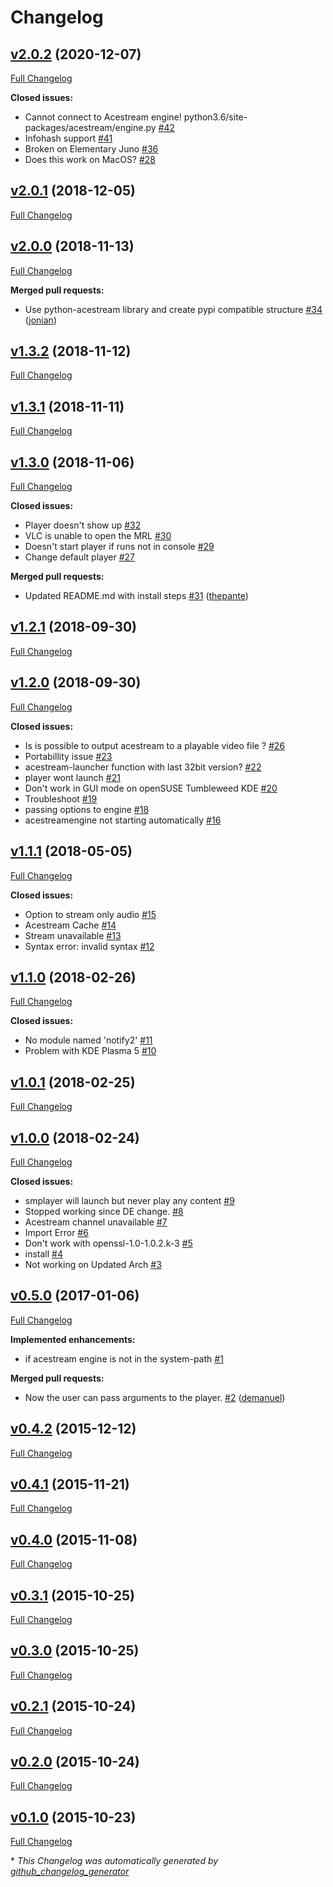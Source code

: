 # Changelog

## [v2.0.2](https://github.com/jonian/acestream-launcher/tree/v2.0.2) (2020-12-07)

[Full Changelog](https://github.com/jonian/acestream-launcher/compare/v2.0.1...v2.0.2)

**Closed issues:**

- Cannot connect to Acestream engine! python3.6/site-packages/acestream/engine.py [\#42](https://github.com/jonian/acestream-launcher/issues/42)
- Infohash support [\#41](https://github.com/jonian/acestream-launcher/issues/41)
- Broken on Elementary Juno [\#36](https://github.com/jonian/acestream-launcher/issues/36)
- Does this work on MacOS?  [\#28](https://github.com/jonian/acestream-launcher/issues/28)

## [v2.0.1](https://github.com/jonian/acestream-launcher/tree/v2.0.1) (2018-12-05)

[Full Changelog](https://github.com/jonian/acestream-launcher/compare/v2.0.0...v2.0.1)

## [v2.0.0](https://github.com/jonian/acestream-launcher/tree/v2.0.0) (2018-11-13)

[Full Changelog](https://github.com/jonian/acestream-launcher/compare/v1.3.2...v2.0.0)

**Merged pull requests:**

- Use python-acestream library and create pypi compatible structure [\#34](https://github.com/jonian/acestream-launcher/pull/34) ([jonian](https://github.com/jonian))

## [v1.3.2](https://github.com/jonian/acestream-launcher/tree/v1.3.2) (2018-11-12)

[Full Changelog](https://github.com/jonian/acestream-launcher/compare/v1.3.1...v1.3.2)

## [v1.3.1](https://github.com/jonian/acestream-launcher/tree/v1.3.1) (2018-11-11)

[Full Changelog](https://github.com/jonian/acestream-launcher/compare/v1.3.0...v1.3.1)

## [v1.3.0](https://github.com/jonian/acestream-launcher/tree/v1.3.0) (2018-11-06)

[Full Changelog](https://github.com/jonian/acestream-launcher/compare/v1.2.1...v1.3.0)

**Closed issues:**

- Player doesn't show up [\#32](https://github.com/jonian/acestream-launcher/issues/32)
- VLC is unable to open the MRL [\#30](https://github.com/jonian/acestream-launcher/issues/30)
- Doesn't start player if runs not in console  [\#29](https://github.com/jonian/acestream-launcher/issues/29)
- Change default player [\#27](https://github.com/jonian/acestream-launcher/issues/27)

**Merged pull requests:**

- Updated README.md with install steps [\#31](https://github.com/jonian/acestream-launcher/pull/31) ([thepante](https://github.com/thepante))

## [v1.2.1](https://github.com/jonian/acestream-launcher/tree/v1.2.1) (2018-09-30)

[Full Changelog](https://github.com/jonian/acestream-launcher/compare/v1.2.0...v1.2.1)

## [v1.2.0](https://github.com/jonian/acestream-launcher/tree/v1.2.0) (2018-09-30)

[Full Changelog](https://github.com/jonian/acestream-launcher/compare/v1.1.1...v1.2.0)

**Closed issues:**

- Is is possible to output acestream to a playable video file ? [\#26](https://github.com/jonian/acestream-launcher/issues/26)
- Portabillity issue [\#23](https://github.com/jonian/acestream-launcher/issues/23)
- acestream-launcher function with last 32bit version? [\#22](https://github.com/jonian/acestream-launcher/issues/22)
- player wont launch [\#21](https://github.com/jonian/acestream-launcher/issues/21)
- Don't work in GUI mode on openSUSE Tumbleweed KDE [\#20](https://github.com/jonian/acestream-launcher/issues/20)
- Troubleshoot [\#19](https://github.com/jonian/acestream-launcher/issues/19)
- passing options to engine [\#18](https://github.com/jonian/acestream-launcher/issues/18)
- acestreamengine not starting automatically [\#16](https://github.com/jonian/acestream-launcher/issues/16)

## [v1.1.1](https://github.com/jonian/acestream-launcher/tree/v1.1.1) (2018-05-05)

[Full Changelog](https://github.com/jonian/acestream-launcher/compare/v1.1.0...v1.1.1)

**Closed issues:**

- Option to stream only audio [\#15](https://github.com/jonian/acestream-launcher/issues/15)
- Acestream Cache [\#14](https://github.com/jonian/acestream-launcher/issues/14)
- Stream unavailable [\#13](https://github.com/jonian/acestream-launcher/issues/13)
- Syntax error: invalid syntax [\#12](https://github.com/jonian/acestream-launcher/issues/12)

## [v1.1.0](https://github.com/jonian/acestream-launcher/tree/v1.1.0) (2018-02-26)

[Full Changelog](https://github.com/jonian/acestream-launcher/compare/v1.0.1...v1.1.0)

**Closed issues:**

- No module named 'notify2' [\#11](https://github.com/jonian/acestream-launcher/issues/11)
- Problem with KDE Plasma 5 [\#10](https://github.com/jonian/acestream-launcher/issues/10)

## [v1.0.1](https://github.com/jonian/acestream-launcher/tree/v1.0.1) (2018-02-25)

[Full Changelog](https://github.com/jonian/acestream-launcher/compare/v1.0.0...v1.0.1)

## [v1.0.0](https://github.com/jonian/acestream-launcher/tree/v1.0.0) (2018-02-24)

[Full Changelog](https://github.com/jonian/acestream-launcher/compare/v0.5.0...v1.0.0)

**Closed issues:**

- smplayer will launch but never play any content [\#9](https://github.com/jonian/acestream-launcher/issues/9)
- Stopped working since DE change. [\#8](https://github.com/jonian/acestream-launcher/issues/8)
- Acestream channel unavailable [\#7](https://github.com/jonian/acestream-launcher/issues/7)
- Import Error [\#6](https://github.com/jonian/acestream-launcher/issues/6)
- Don't work with openssl-1.0-1.0.2.k-3 [\#5](https://github.com/jonian/acestream-launcher/issues/5)
- install [\#4](https://github.com/jonian/acestream-launcher/issues/4)
- Not working on Updated Arch [\#3](https://github.com/jonian/acestream-launcher/issues/3)

## [v0.5.0](https://github.com/jonian/acestream-launcher/tree/v0.5.0) (2017-01-06)

[Full Changelog](https://github.com/jonian/acestream-launcher/compare/v0.4.2...v0.5.0)

**Implemented enhancements:**

- if acestream engine is not in the system-path [\#1](https://github.com/jonian/acestream-launcher/issues/1)

**Merged pull requests:**

- Now the user can pass arguments to the player. [\#2](https://github.com/jonian/acestream-launcher/pull/2) ([demanuel](https://github.com/demanuel))

## [v0.4.2](https://github.com/jonian/acestream-launcher/tree/v0.4.2) (2015-12-12)

[Full Changelog](https://github.com/jonian/acestream-launcher/compare/v0.4.1...v0.4.2)

## [v0.4.1](https://github.com/jonian/acestream-launcher/tree/v0.4.1) (2015-11-21)

[Full Changelog](https://github.com/jonian/acestream-launcher/compare/v0.4.0...v0.4.1)

## [v0.4.0](https://github.com/jonian/acestream-launcher/tree/v0.4.0) (2015-11-08)

[Full Changelog](https://github.com/jonian/acestream-launcher/compare/v0.3.1...v0.4.0)

## [v0.3.1](https://github.com/jonian/acestream-launcher/tree/v0.3.1) (2015-10-25)

[Full Changelog](https://github.com/jonian/acestream-launcher/compare/v0.3.0...v0.3.1)

## [v0.3.0](https://github.com/jonian/acestream-launcher/tree/v0.3.0) (2015-10-25)

[Full Changelog](https://github.com/jonian/acestream-launcher/compare/v0.2.1...v0.3.0)

## [v0.2.1](https://github.com/jonian/acestream-launcher/tree/v0.2.1) (2015-10-24)

[Full Changelog](https://github.com/jonian/acestream-launcher/compare/v0.2.0...v0.2.1)

## [v0.2.0](https://github.com/jonian/acestream-launcher/tree/v0.2.0) (2015-10-24)

[Full Changelog](https://github.com/jonian/acestream-launcher/compare/v0.1.0...v0.2.0)

## [v0.1.0](https://github.com/jonian/acestream-launcher/tree/v0.1.0) (2015-10-23)

[Full Changelog](https://github.com/jonian/acestream-launcher/compare/9d9d66fad4257c0af48cf0b017f141243c7907b6...v0.1.0)



\* *This Changelog was automatically generated by [github_changelog_generator](https://github.com/github-changelog-generator/github-changelog-generator)*
